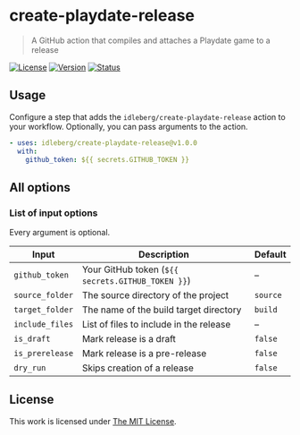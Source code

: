 # create-playdate-release

> A GitHub action that compiles and attaches a Playdate game to a release

[![License](https://img.shields.io/github/license/idleberg/create-playdate-release?style=for-the-badge)](LICENSE)
[![Version](https://img.shields.io/github/v/tag/idleberg/create-playdate-release?style=for-the-badge)](https://github.com/idleberg/create-playdate-release/releases)
[![Status](https://img.shields.io/github/workflow/status/idleberg/create-playdate-release/Tests?style=for-the-badge&label=tests)](https://github.com/idleberg/create-playdate-release/actions)

## Usage

Configure a step that adds the `idleberg/create-playdate-release` action to your workflow. Optionally, you can pass arguments to the action.

```yaml
- uses: idleberg/create-playdate-release@v1.0.0
  with: 
    github_token: ${{ secrets.GITHUB_TOKEN }}
```

## All options

### List of input options

Every argument is optional.

| Input           | Description                                       | Default  |
| --------------- | --------------------------------------------------| -------- |
| `github_token`  | Your GitHub token (`${{ secrets.GITHUB_TOKEN }}`) | –        |
| `source_folder` | The source directory of the project               | `source` |
| `target_folder` | The name of the build target directory            | `build`  |
| `include_files` | List of files to include in the release           | –        |
| `is_draft`      | Mark release is a draft                           | `false`  |
| `is_prerelease` | Mark release is a pre-release                     | `false`  |
| `dry_run`       | Skips creation of a release                       | `false`  |

## License

This work is licensed under [The MIT License](LICENSE).
